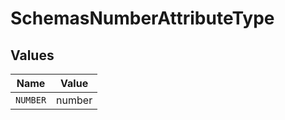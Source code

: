 # SchemasNumberAttributeType


## Values

| Name     | Value    |
| -------- | -------- |
| `NUMBER` | number   |